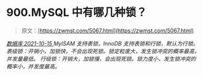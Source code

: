 <!--yml
category: 未分类
date: 0001-01-01 00:00:00
--->

# 900.MySQL 中有哪几种锁？

> 原文：[https://zwmst.com/5067.html](https://zwmst.com/5067.html)

   [ *数据库* ](https://zwmst.com/%e6%95%b0%e6%8d%ae%e5%ba%93)*[ <time datetime="2021-10-16T02:38:09+08:00"> 2021-10-15 </time> ](https://zwmst.com/5067.html)  MyISAM 支持表锁，InnoDB 支持表锁和行锁，默认为行锁。
表级锁：开销小，加锁快，不会出现死锁。锁定粒度大，发生锁冲突的概率最高，并发量最低。
行级锁：开销大，加锁慢，会出现死锁。锁力度小，发生锁冲突的概率小，并发度最高。*